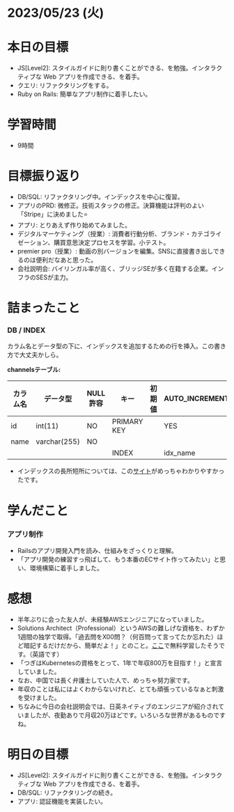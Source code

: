 # 2023/05/23 (火)

# 本日の目標

- JS[Level2]: スタイルガイドに則り書くことができる、を勉強。インタラクティブな Web アプリを作成できる、を着手。
- クエリ: リファクタリングをする。
- Ruby on Rails: 簡単なアプリ制作に着手したい。

# 学習時間

- 9時間

# 目標振り返り

- DB/SQL: リファクタリング中。インデックスを中心に復習。
- アプリのPRD: 微修正。技術スタックの修正。決算機能は評判のよい「Stripe」に決めました⭐️
- アプリ: とりあえず作り始めてみました。
- デジタルマーケティング（授業）: 消費者行動分析、ブランド・カテゴライゼーション、購買意思決定プロセスを学習。小テスト。
- premier pro（授業）: 動画の別バージョンを編集。SNSに直接書き出しできるのは便利だなあと思った。
- 会社説明会: バイリンガル率が高く、ブリッジSEが多く在籍する企業。インフラのSESが主力。

# 詰まったこと

### DB / INDEX

カラム名とデータ型の下に、インデックスを追加するための行を挿入。この書き方で大丈夫かしら。

**channelsテーブル:**

| カラム名 | データ型     | NULL許容 | キー        | 初期値 | AUTO_INCREMENT |
| -------- | ------------ | -------- | ----------- | ------ | -------------- |
| id       | int(11)      | NO       | PRIMARY KEY |        | YES            |
| name     | varchar(255) | NO       |             |        |                |
|          |              |          | INDEX       |        | idx_name       |

- インデックスの長所短所については、この[サイト](https://medium-company.com/%E3%83%87%E3%83%BC%E3%82%BF%E3%83%99%E3%83%BC%E3%82%B9-%E3%82%A4%E3%83%B3%E3%83%87%E3%83%83%E3%82%AF%E3%82%B9/)がめっちゃわかりやすかったです。　

# 学んだこと

### アプリ制作

- Railsのアプリ開発入門を読み、仕組みをざっくりと理解。
- 「アプリ開発の練習すっ飛ばして、もう本番のECサイト作ってみたい」と思い、環境構築に着手しました。

# 感想

- 半年ぶりに会った友人が、未経験AWSエンジニアになっていました。
- Solutions Architect（Professional）というAWSの難しげな資格を、わずか1週間の独学で取得。「過去問をX00問？（何百問って言ってたか忘れた）ほど暗記するだけだから、簡単だよ！」とのこと。[ここ](https://www.examtopics.com/exams/amazon/aws-certified-solutions-architect-professional/view/)で無料学習したそうです。（英語です）
- 「つぎはKubernetesの資格をとって、1年で年収800万を目指す！」と宣言していました。
- なお、中国では長く弁護士していた人で、めっちゃ努力家です。
- 年収のことは私にはよくわからないけれど、とても頑張っているなぁと刺激を受けました。
- ちなみに今日の会社説明会では、日英ネイティブのエンジニアが紹介されていましたが、夜勤ありで月収20万ほどです。いろいろな世界があるものですね。

# 明日の目標

- JS[Level2]: スタイルガイドに則り書くことができる、を勉強。インタラクティブな Web アプリを作成できる、を着手。
- DB/SQL: リファクタリングの続き。
- アプリ: 認証機能を実装したい。
